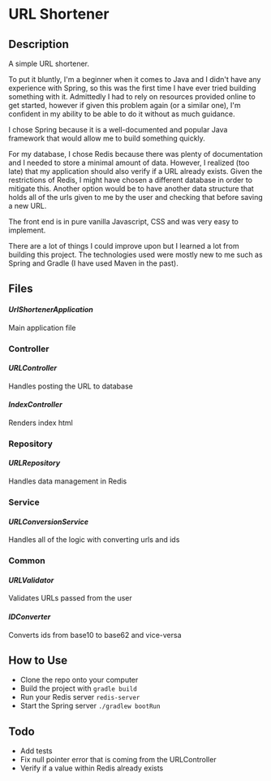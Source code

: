 # URL Shortener

## Description

A simple URL shortener.

To put it bluntly, I'm a beginner when it comes to Java and I didn't have any
experience with Spring, so this was the first time I have
ever tried building something with it. Admittedly I had to rely on resources
provided online to get started, however if given this problem again (or a
similar one), I'm confident in my ability to be able to do it without as much
guidance.

I chose Spring because it is a well-documented and popular Java framework that
would allow me to build something quickly.

For my database, I chose Redis because there was plenty of documentation and
I needed to store a minimal amount of data. However, I realized (too late) that
my application should also verify if a URL already exists. Given the
restrictions of Redis, I might have chosen a different database in order
to mitigate this. Another option would be to have another data structure that
holds all of the urls given to me by the user and checking that before
saving a new URL.

The front end is in pure vanilla Javascript, CSS and was very easy to implement.

There are a lot of things I could improve upon but I learned a lot from building
this project. The technologies used were mostly new to me such as Spring and
Gradle (I have used Maven in the past).

## Files

#### *UrlShortenerApplication*
Main application file

### Controller

#### *URLController*
Handles posting the URL to database

#### *IndexController*
Renders index html

### Repository

#### *URLRepository*
Handles data management in Redis

### Service

#### *URLConversionService*
Handles all of the logic with converting urls and ids

### Common

#### *URLValidator*
Validates URLs passed from the user

#### *IDConverter*
Converts ids from base10 to base62 and vice-versa

## How to Use

* Clone the repo onto your computer
* Build the project with `gradle build`
* Run your Redis server `redis-server`
* Start the Spring server `./gradlew bootRun`


## Todo

* Add tests
* Fix null pointer error that is coming from the URLController
* Verify if a value within Redis already exists
